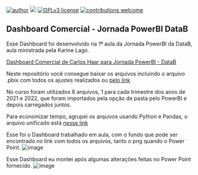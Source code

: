 [![author](https://img.shields.io/badge/author-carloshaar-darkgreen.svg)](https://www.linkedin.com/in/carloshaar) [![](https://img.shields.io/badge/PowerBI-blue.svg)](https://powerbi.microsoft.com/pt-br/) [![GPLv3 license](https://img.shields.io/badge/License-GPLv3-blue.svg)](http://perso.crans.org/besson/LICENSE.html) [![contributions welcome](https://img.shields.io/badge/contributions-welcome-brightgreen.svg?style=flat)](https://github.com/carloshaar/)

## **Dashboard Comercial - Jornada PowerBI DataB**

Esse Dashboard foi desenvolvido na 1ª aula da Jornada PowerBI da DataB, aula ministrada pela Karine Lago.

[Dashboard Comercial de Carlos Haar para Jornada PowerBI - DataB](https://app.powerbi.com/groups/me/reports/a12781b0-fb5b-4b2d-80b2-f7fc37178c1e/ReportSection "Dashboard Comercial Jornada PowerBI - DataB")

Neste repositório você consegue baixar os arquivos incluindo o arquivo .pbix com todos os ajustes realizados ou [pelo link](https://github.com/carloshaar/dashboard_comercial_datab/raw/master/Aula1-DashboardComercial.7z "Link")

No curso foram utilizados 8 arquivos, 1 para cada trimestre dos anos de 2021 e 2022, que foram importados pela opção de pasta pelo PowerBI e depois carregados juntos.

Para economizar tempo, agrupei os arquivos usando Python e Pandas, o arquivo unificado está [nesse link](https://github.com/carloshaar/dashboard_comercial_datab/raw/master/arquivo_unico.rar "Link")

Esse foi o Dashboard trabalhado em aula, com o fundo que pode ser encontrado no link com todos os arquivos, tanto o png quando o Power Point.
![image](https://user-images.githubusercontent.com/89817807/221351569-a0d1d84a-3ed9-4ff3-b46c-a3ed6b2835e6.png)

Esse Dashboard eu montei após algumas alterações feitas no Power Point fornecido.
![image](https://user-images.githubusercontent.com/89817807/221351549-4a5af2cc-a767-4cd6-8863-2a06854db937.png)

